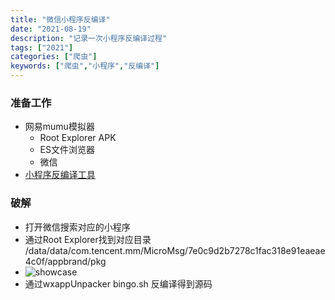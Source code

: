 ```yaml
---
title: "微信小程序反编译"
date: "2021-08-19"
description: "记录一次小程序反编译过程"
tags: ["2021"]
categories: ["爬虫"]
keywords: ["爬虫","小程序","反编译"]
---
```


### 准备工作
* 网易mumu模拟器
    - Root Explorer APK
    - ES文件浏览器
    - 微信
* [小程序反编译工具](https://github.com/xuedingmiaojun/wxappUnpacker.git)

### 破解
* 打开微信搜索对应的小程序
* 通过Root Explorer找到对应目录 /data/data/com.tencent.mm/MicroMsg/7e0c9d2b7278c1fac318e91eaeae4c0f/appbrand/pkg
* ![showcase](https://quicksandznzn.github.io/image/wechat_mini_program_root_wxapkg.png)
* 通过wxappUnpacker bingo.sh 反编译得到源码

    
```